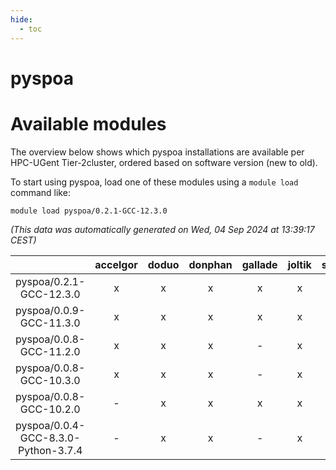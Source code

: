 ```yaml
---
hide:
  - toc
---
```


pyspoa
======

# Available modules


The overview below shows which pyspoa installations are available per HPC-UGent Tier-2cluster, ordered based on software version (new to old).

To start using pyspoa, load one of these modules using a `module load` command like:

```shell
module load pyspoa/0.2.1-GCC-12.3.0
```

*(This data was automatically generated on Wed, 04 Sep 2024 at 13:39:17 CEST)*  

| |accelgor|doduo|donphan|gallade|joltik|shinx|skitty|
| :---: | :---: | :---: | :---: | :---: | :---: | :---: | :---: |
|pyspoa/0.2.1-GCC-12.3.0|x|x|x|x|x|x|x|
|pyspoa/0.0.9-GCC-11.3.0|x|x|x|x|x|-|x|
|pyspoa/0.0.8-GCC-11.2.0|x|x|x|-|x|-|x|
|pyspoa/0.0.8-GCC-10.3.0|x|x|x|-|x|-|x|
|pyspoa/0.0.8-GCC-10.2.0|-|x|x|x|x|-|x|
|pyspoa/0.0.4-GCC-8.3.0-Python-3.7.4|-|x|x|-|x|-|x|
